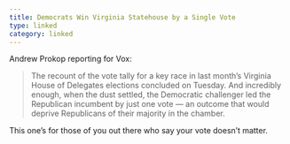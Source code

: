 ```yaml
---
title: Democrats Win Virginia Statehouse by a Single Vote
type: linked
category: linked
---
```


Andrew Prokop reporting for Vox:

> The recount of the vote tally for a key race in last month’s Virginia House of 
> Delegates elections concluded on Tuesday. And incredibly enough, when the dust 
> settled, the Democratic challenger led the Republican incumbent by just one 
> vote — an outcome that would deprive Republicans of their majority in the 
> chamber.

This one’s for those of you out there who say your vote doesn’t matter.